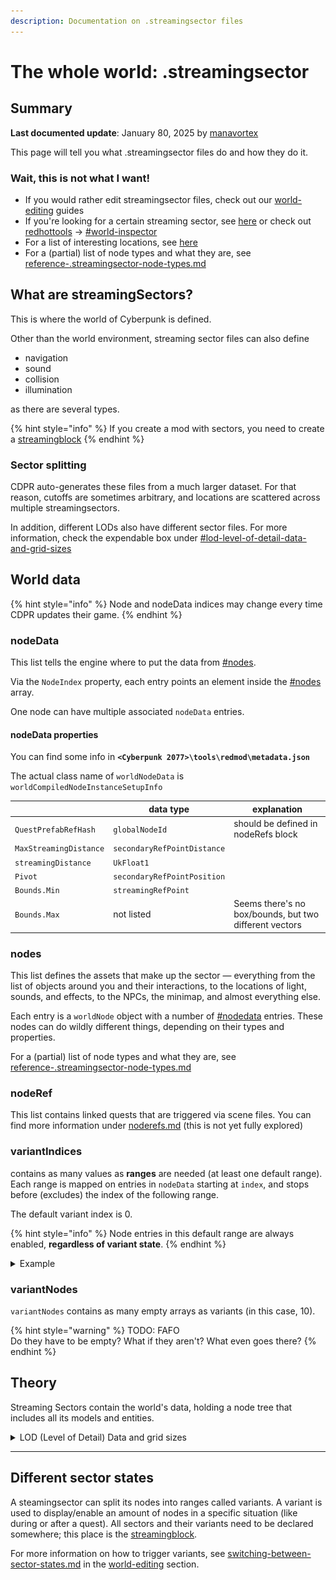 ```yaml
---
description: Documentation on .streamingsector files
---
```


# The whole world: .streamingsector

## Summary

**Last documented update**: January 80, 2025 by [manavortex](https://app.gitbook.com/u/NfZBoxGegfUqB33J9HXuCs6PVaC3 "mention")

This page will tell you what .streamingsector files do and how they do it.

### Wait, this is not what I want!

* If you would rather edit streamingsector files, check out our [world-editing](../../../../modding-guides/world-editing/ "mention") guides
* If you're looking for a certain streaming sector, see [here](../../../references-lists-and-overviews/reference-world-sectors/places.md) or check out [redhottools](../../../modding-tools/redhottools/ "mention") -> [#world-inspector](../../../modding-tools/redhottools/#world-inspector "mention")
* For a list of interesting locations, see [here](../../../references-lists-and-overviews/reference-world-sectors/)
* For a (partial) list of node types and what they are, see [reference-.streamingsector-node-types.md](../../../references-lists-and-overviews/reference-world-sectors/reference-.streamingsector-node-types.md "mention")

## What are streamingSectors?

This is where the world of Cyberpunk is defined.

Other than the world environment, streaming sector files can also define

* navigation
* sound
* collision
* illumination

as there are several types.

{% hint style="info" %}
If you create a mod with sectors, you need to create a [streamingblock](.streamingblock-sector-definitions-and-variants.md)&#x20;
{% endhint %}

### Sector splitting

CDPR auto-generates these files from a much larger dataset. For that reason, cutoffs are sometimes arbitrary, and locations are scattered across multiple streamingsectors.

In addition, different LODs also have different sector files. For more information, check the expendable box under [#lod-level-of-detail-data-and-grid-sizes](./#lod-level-of-detail-data-and-grid-sizes "mention")

## World data

{% hint style="info" %}
Node and nodeData indices may change every time CDPR updates their game.
{% endhint %}

### nodeData

This list tells the engine where to put the data from [#nodes](./#nodes "mention").&#x20;

Via the `NodeIndex` property, each entry points an element inside the [#nodes](./#nodes "mention") array.

One node can have multiple associated `nodeData` entries.

#### nodeData properties

You can find some info in **`<Cyberpunk 2077>\tools\redmod\metadata.json`**&#x20;

The actual class name of `worldNodeData` is `worldCompiledNodeInstanceSetupInfo`&#x20;

|                        | data type                    | explanation                                            |
| ---------------------- | ---------------------------- | ------------------------------------------------------ |
| `QuestPrefabRefHash`   | `globalNodeId`               | should be defined in nodeRefs block                    |
| `MaxStreamingDistance` | `secondaryRefPointDistance`  |                                                        |
| `streamingDistance`    | `UkFloat1`                   |                                                        |
| `Pivot`                | `secondaryRefPointPosition`  |                                                        |
| `Bounds.Min`           | `streamingRefPoint`          |                                                        |
| `Bounds.Max`           | not listed                   | Seems there's no box/bounds, but two different vectors |

### nodes

This list defines the assets that make up the sector — everything from the list of objects around you and their interactions, to the locations of light, sounds, and effects, to the NPCs, the minimap, and almost everything else.

Each entry is a `worldNode` object with a number of [#nodedata](./#nodedata "mention") entries. These nodes can do wildly different things, depending on their types and properties.

For a (partial) list of node types and what they are, see [reference-.streamingsector-node-types.md](../../../references-lists-and-overviews/reference-world-sectors/reference-.streamingsector-node-types.md "mention")

### nodeRef

This list contains linked quests that are triggered via scene files. You can find more information under [noderefs.md](noderefs.md "mention") (this is not yet fully explored)

### variantIndices

contains as many values as **ranges** are needed (at least one default range). Each range is mapped on entries in `nodeData` starting at `index`, and stops before (excludes) the index of the following range.

The default variant index is 0.

{% hint style="info" %}
Node entries in this default range are always enabled, **regardless of variant state**.
{% endhint %}

<details>

<summary>Example</summary>

&#x20;Only the first node (nodeData?) with the index `0` is always enabled.

<img src="../../../../.gitbook/assets/world_streamingsector__sector_indices.png" alt="" data-size="original">

If we look at variant index #7, the range starts at 14 (included) and ends at 46 (excluded).

</details>

### variantNodes

`variantNodes` contains as many empty arrays as variants (in this case, 10).

{% hint style="warning" %}
TODO: FAFO\
Do they have to be empty? What if they aren't? What even goes there?
{% endhint %}

## Theory

Streaming Sectors contain the world's data, holding a node tree that includes all its models and entities.&#x20;

<details>

<summary>LOD (Level of Detail) Data and grid sizes</summary>

The information below used to be the only way to find sectors. However, as this has gotten much easier via [redhottools](../../../modding-tools/redhottools/ "mention") -> [#world-inspector](../../../modding-tools/redhottools/#world-inspector "mention"), the information below has been preserved for posterity.

***

The world is broken up into a grid, with several sizes of squares available (bit like graph paper with major and minor grid lines). The size of the grid in use is dependent on the Level of Detail (LOD) of the sector file your looking at, which is the last digit of the filename.&#x20;

Chunk sizes are as below.

For every location, there can be multiple overlapping levels of LOD sectors with progressively more detail as you go down the levels.&#x20;

For instance, Lizzies bar is located at approximately -1200, 1562, 22:

<img src="https://820263885-files.gitbook.io/~/files/v0/b/gitbook-x-prod.appspot.com/o/spaces%2F-MP_ozZVx2gRZUPXkd4r%2Fuploads%2FZ097FOMFpAHkPdzsCNNF%2Fimage.png?alt=media&#x26;token=42873787-e4b7-4bea-8138-a24e3086b692" alt="Via AMM: this targets the bouncer rather than the bar, but they&#x27;re right next to each other, so it&#x27;s fine." data-size="original">

Filenames are structured as `sectortype_X_Y_Z.streamingsector` . If you preview a sector in wkit, the axes are shown as Z=-Y and Y=Z.

#### Calculating the files

I've left the detail of the process below for record, but if you just want a list of sectors I've created a python script to find the ones that a set of co-ordinates are in. You can find it [HERE](https://mybinder.org/v2/gh/Simarilius-uk/sectorStuff/5b8a8f5536002ec2d33c16103f79c53b6b93bd8e?urlpath=lab%2Ftree%2FAllBlocks.ipynb). Simply enter the co-ordinates in the player\_loc dict in block 3 then run all blocks. You'll be given 2 lists containing of all the interior and exterior sectors which contain the co-ords within their bounding boxes. The list also shows the distance from the centre of the sectors to the co-ords given.

From those co-ordinates we can calculate the sector files for interior/exterior sectors by dividing by the grid size for the LOD and rounding. (ie 1200/32=38 etc)

At the level 0 files the whole building isn't covered by 1 sector, so you end up needing 4, conversely the exterior level 2 is several city blocks.&#x20;

For example, the **loft apartment** uses these files:&#x20;

`interior_-24_-16_1_1.streamingsector`: inner walls, floors, collision

`interior_-48_-31_2_0.streamingsector`: interior decoration, clutter

Note that the numbers are simply duplicated and rounded down. \
&#xNAN;_&#x4E;o, I don't know how you round down 2\*16 to 31 either._

Some locations are partially defined in **quest sectors**, where parts of the location are locked away behind story triggers (for example half of V's apartment, as a lot of decoration will only be shown after completing quests). The exact process isn't fully understood as of May 2023.

</details>

***

## Different sector states

A steamingsector can split its nodes into ranges called variants. A variant is used to display/enable an amount of nodes in a specific situation (like during or after a quest). All sectors and their variants need to be declared somewhere; this place is the [streamingblock](.streamingblock-sector-definitions-and-variants.md).

For more information on how to trigger variants, see [switching-between-sector-states.md](../../../../modding-guides/world-editing/switching-between-sector-states.md "mention") in the [world-editing](../../../../modding-guides/world-editing/ "mention") section.

